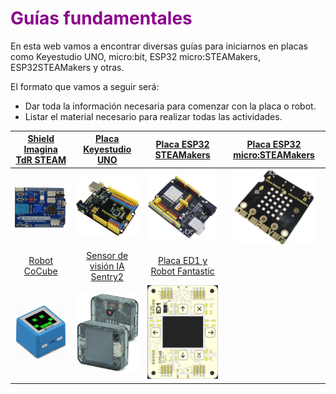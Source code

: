 # <FONT COLOR=#8B008B>Guías fundamentales</font>
En esta web vamos a encontrar diversas guías para iniciarnos en placas como Keyestudio UNO, micro:bit, ESP32 micro:STEAMakers, ESP32STEAMakers y otras.

El formato que vamos a seguir será:

* Dar toda la información necesaria para comenzar con la placa o robot.
* Listar el material necesario para realizar todas las actividades.

<center>

|[Shield Imagina TdR STEAM](https://fgcoca.github.io/GuiasFundamentales/TdR_STEAM/contTdR/)|[Placa Keyestudio UNO](https://fgcoca.github.io/GuiasFundamentales/UNO/contUNO/)|[Placa ESP32 STEAMakers](https://fgcoca.github.io/GuiasFundamentales/STEAMakers/contSM/)|[Placa ESP32 micro:STEAMakers](https://fgcoca.github.io/GuiasFundamentales/microSTEAMakers/contmicroSM/)|
|:-:|:-:|:-:|:-:|
|![TdR STEAM](./img/indice/tdrSTEAM.png)|![UNO](./img/indice/keyestudio-uno-r3.png)|![STEAMakers](./img/indice/STEAMakers.png)|![microSTEAMakers](./img/indice/microSM.png)|
|[Robot CoCube](https://fgcoca.github.io/GuiasFundamentales/cocube/introCC/)|[Sensor de visión IA Sentry2](../docs/Sentry2/contSentry2.md)|[Placa ED1 y Robot Fantastic](https://fgcoca.github.io/GuiasFundamentales/introED1)|[]()|
|![CoCube](./img/indice/cocube.png)|![Sentry2](./img/indice/sentry2.png)|![ED1](./img/indice/ED1.png)||

</center>
